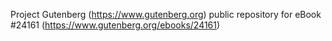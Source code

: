 Project Gutenberg (https://www.gutenberg.org) public repository for eBook #24161 (https://www.gutenberg.org/ebooks/24161)
